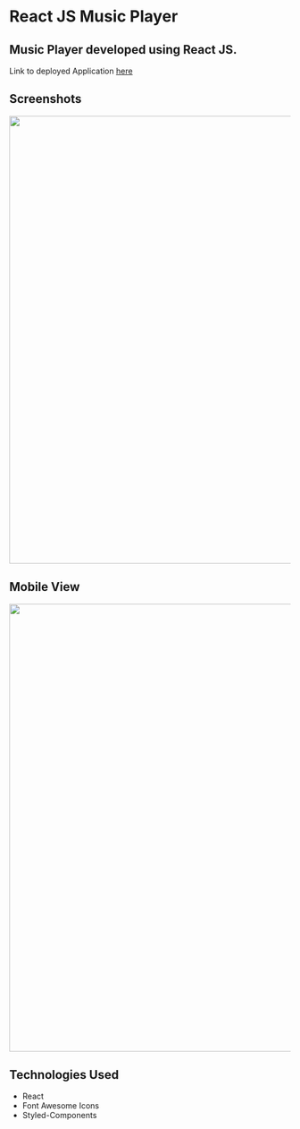 # React JS Music Player


## Music Player developed using React JS.



Link to deployed Application [here](https://music-player-reactjs.herokuapp.com/)


## Screenshots

<img src="https://media.giphy.com/media/gwN7zxVl72vzUFi3Vf/giphy.gif" width="800" >

## Mobile View
<img src="https://media.giphy.com/media/fJL6HDH7egfVwxYe3S/giphy.gif" width="800" >



## Technologies Used

- React
- Font Awesome Icons
- Styled-Components
